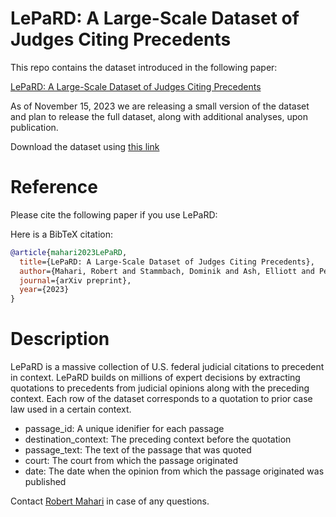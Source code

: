 # LePaRD: A Large-Scale Dataset of Judges Citing Precedents

This repo contains the dataset introduced in the following paper:

[LePaRD: A Large-Scale Dataset of Judges Citing Precedents](tbd)

As of November 15, 2023 we are releasing a small version of the dataset and plan to release the full dataset, along with additional analyses, upon publication.

Download the dataset using [this link](https://drive.google.com/drive/folders/1TLdgeWBRQ2l1CpRYDmp8ppImrm87rHV3?usp=sharing)

# Reference

Please cite the following paper if you use LePaRD:

Here is a BibTeX citation:

```bibtex
@article{mahari2023LePaRD,
  title={LePaRD: A Large-Scale Dataset of Judges Citing Precedents},
  author={Mahari, Robert and Stammbach, Dominik and Ash, Elliott and Pentland, Alex'Sandy'},
  journal={arXiv preprint},
  year={2023}
}
```


# Description

LePaRD is a massive collection of U.S. federal judicial citations to precedent in context. LePaRD builds on millions of expert decisions by extracting quotations to precedents from judicial opinions along with the preceding context. Each row of the dataset corresponds to a quotation to prior case law used in a certain context.

- passage_id: A unique idenifier for each passage
- destination_context: The preceding context before the quotation
- passage_text: The text of the passage that was quoted
- court: The court from which the passage originated
- date: The date when the opinion from which the passage originated was published

Contact [Robert Mahari](www.robertmahari.com) in case of any questions.


